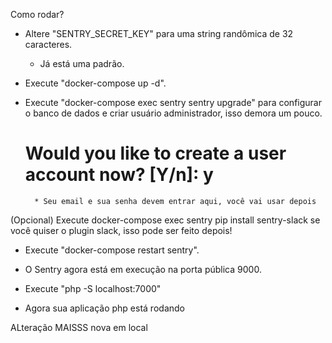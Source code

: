 Como rodar?

- Altere "SENTRY_SECRET_KEY" para uma string randômica de 32 caracteres.

  - Já está uma padrão.

- Execute "docker-compose up -d".

- Execute "docker-compose exec sentry sentry upgrade" para configurar o banco de dados e criar usuário administrador, isso demora um pouco.
  # Would you like to create a user account now? [Y/n]: y
        * Seu email e sua senha devem entrar aqui, você vai usar depois

(Opcional) Execute docker-compose exec sentry pip install sentry-slack se você quiser o plugin slack, isso pode ser feito depois!

- Execute "docker-compose restart sentry".

* O Sentry agora está em execução na porta pública 9000.

- Execute "php -S localhost:7000"
* Agora sua aplicação php está rodando

ALteração MAISSS nova em local